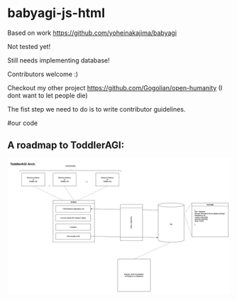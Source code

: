 # babyagi-js-html

Based on work https://github.com/yoheinakajima/babyagi

Not tested yet!

Still needs implementing database!

Contributors welcome :)


Checkout my other project https://github.com/Gogolian/open-humanity (I dont want to let people die)



The fist step we need to do is to write contributor guidelines.

#our code


## A roadmap to ToddlerAGI:
![Roadmap to ToddlerAGI](toddlerAGIroadmap.png)

